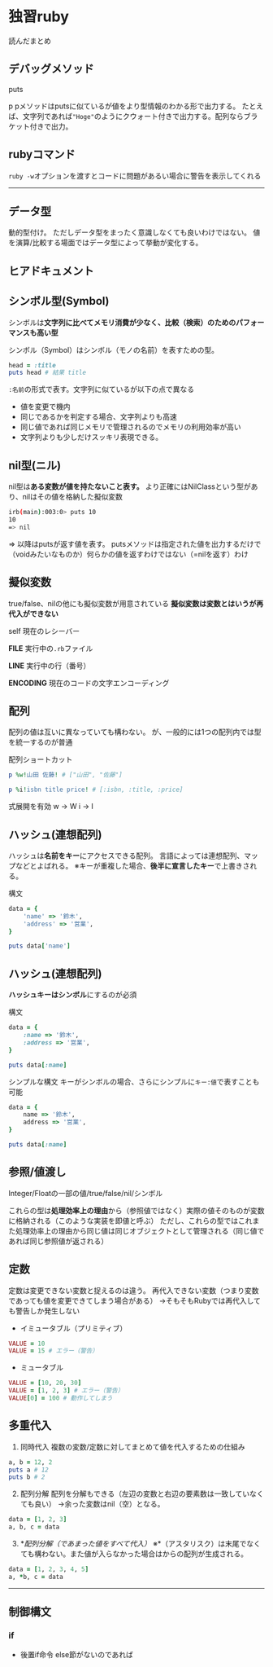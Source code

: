 # 独習ruby

読んだまとめ

## デバッグメソッド

puts

p
pメソッドはputsに似ているが値をより型情報のわかる形で出力する。
たとえば、文字列であれば`"Hoge"`のようにクウォート付きで出力する。配列ならブラケット付きで出力。

## rubyコマンド

`ruby -w`オプションを渡すとコードに問題があるい場合に警告を表示してくれる

---

## データ型

動的型付け。
ただしデータ型をまったく意識しなくても良いわけではない。
値を演算/比較する場面ではデータ型によって挙動が変化する。

## ヒアドキュメント

## シンボル型(Symbol)

シンボルは**文字列に比べてメモリ消費が少なく、比較（検索）のためのパフォーマンスも高い型**

シンボル（Symbol）はシンボル（モノの名前）を表すための型。

```rb
head = :title
puts head # 結果 title
```

`:名前`の形式で表す。文字列に似ているが以下の点で異なる

- 値を変更で機内
- 同じであるかを判定する場合、文字列よりも高速
- 同じ値であれば同じメモリで管理されるのでメモリの利用効率が高い
- 文字列よりも少しだけスッキリ表現できる。

## nil型(ニル)

nil型は**ある変数が値を持たないこと表す。**
より正確にはNilClassという型があり、nilはその値を格納した擬似変数

```sh
irb(main):003:0> puts 10
10
=> nil
```

=> 以降はputsが返す値を表す。
putsメソッドは指定された値を出力するだけで（voidみたいなものか）何らかの値を返すわけではない（=nilを返す）わけ

## 擬似変数

true/false、nilの他にも擬似変数が用意されている
**擬似変数は変数とはいうが再代入ができない**

self
現在のレシーバー

__FILE__
実行中の`.rb`ファイル

__LINE__
実行中の行（番号）

__ENCODING__
現在のコードの文字エンコーディング

## 配列

配列の値は互いに異なっていても構わない。
が、一般的には1つの配列内では型を統一するのが普通

配列ショートカット

```rb
p %w!山田 佐藤! # ["山田", "佐藤"]

p %i!isbn title price! # [:isbn, :title, :price]
```

式展開を有効
w → W
i → I


## ハッシュ(連想配列)

ハッシュは**名前をキー**にアクセスできる配列。
言語によっては連想配列、マップなどとよばれる。
※キーが重複した場合、**後半に宣言したキー**で上書きされる。

構文
```ruby
data = {
    'name' => '鈴木',
    'address' => '営業',
}

puts data['name']
```

## ハッシュ(連想配列)

**ハッシュキーはシンボル**にするのが必須

構文
```ruby
data = {
    :name => '鈴木',
    :address => '営業',
}

puts data[:name]
```

シンプルな構文
キーがシンボルの場合、さらにシンプルに`キー:値`で表すことも可能
```ruby
data = {
    name => '鈴木',
    address => '営業',
}

puts data[:name]
```

## 参照/値渡し

Integer/Floatの一部の値/true/false/nil/シンボル

これらの型は**処理効率上の理由**から（参照値ではなく）実際の値そのものが変数に格納される（このような実装を即値と呼ぶ）
ただし、これらの型ではこれまた処理効率上の理由から同じ値は同じオブジェクトとして管理される（同じ値であれば同じ参照値が返される）

## 定数

定数は変更できない変数と捉えるのは違う。
再代入できない変数（つまり変数であっても値を変更できてしまう場合がある）
→そもそもRubyでは再代入しても警告しか発生しない

- イミュータブル（プリミティブ）

```rb
VALUE = 10
VALUE = 15 # エラー（警告）
```

- ミュータブル

```rb
VALUE = [10, 20, 30]
VALUE = [1, 2, 3] # エラー（警告）
VALUE[0] = 100 # 動作してしまう
```

## 多重代入

1. 同時代入
複数の変数/定数に対してまとめて値を代入するための仕組み
```rb
a, b = 12, 2
puts a # 12
puts b # 2
```

2. 配列分解
配列を分解もできる（左辺の変数と右辺の要素数は一致していなくても良い）
→余った変数はnil（空）となる。
```rb
data = [1, 2, 3]
a, b, c = data
```

3. **配列分解（*であまった値をすべて代入）**
※*（アスタリスク）は末尾でなくても構わない。また値が入らなかった場合はからの配列が生成される。
```rb
data = [1, 2, 3, 4, 5]
a, *b, c = data
```

---

## 制御構文

### if

- 後置if命令
else節がないのであれば
